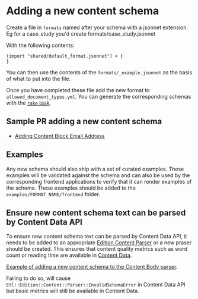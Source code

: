 # Adding a new content schema

Create a file in `formats` named after your schema with a jsonnet extension.
Eg for a case_study you'd create formats/case_study.jsonnet

With the following contents:
```
(import "shared/default_format.jsonnet") + {
}
```

You can then use the contents of the `formats/_example.jsonnet` as the basis
of what to put into the file.

Once you have completed these file add the new format to `allowed_document_types.yml`.
You can generate the corresponding schemas with the
[`rake` task](../README.md#Rakefile).

## Sample PR adding a new content schema

- [Adding Content Block Email Address](https://github.com/alphagov/publishing-api/commit/f657d06ba43fcf720fad43b504692e8793bddde4)

## Examples

Any new schema should also ship with a set of curated examples. These examples
will be validated against the schema and can also be used by the corresponding
frontend applications to verify that it can render examples of the schema. These
examples should be added to the `examples/FORMAT_NAME/frontend` folder.

## Ensure new content schema text can be parsed by Content Data API

To ensure new content schema text can be parsed by Content Data API, it needs to be added to an  appropriate [Edition Content Parser](https://github.com/alphagov/content-data-api/tree/main/app/domain/etl/edition/content/parsers) or a new praser should be created. This ensures that content quality metrics such as word count or reading time are available in [Content Data](https://content-data.publishing.service.gov.uk).

[Example of adding a new content schema to the Content Body parser](https://github.com/alphagov/content-data-api/pull/1906). 

Failing to do so, will cause `Etl::Edition::Content::Parser::InvalidSchemaError` in Content Data API but basic metrics will still be available in Content Data.
